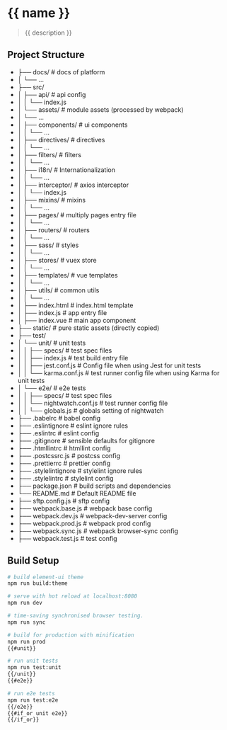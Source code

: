 # {{ name }}

> {{ description }}

## Project Structure

+ ├── docs/                       # docs of platform
+ │   └── ...
+ ├── src/
+ │   ├── api/                    # api config
+ │   │   └── index.js
+ │   └── assets/                 # module assets (processed by webpack)
+ │       └── ...
+ │   ├── components/             # ui components
+ │   │   └── ...
+ │   ├── directives/             # directives
+ │   │   └── ...
+ │   ├── filters/                # filters
+ │   │   └── ...
+ │   ├── i18n/                   # Internationalization
+ │   │   └── ...
+ │   ├── interceptor/            # axios interceptor
+ │   │   └── index.js
+ │   ├── mixins/                 # mixins
+ │   │   └── ...
+ │   ├── pages/                  # multiply pages entry file
+ │   │   └── ...
+ │   ├── routers/                # routers
+ │   │   └── ...
+ │   ├── sass/                   # styles
+ │   │   └── ...
+ │   ├── stores/                 # vuex store
+ │   │   └── ...
+ │   ├── templates/              # vue templates
+ │   │   └── ...
+ │   ├── utils/                  # common utils
+ │   │   └── ...
+ │   ├── index.html              # index.html template
+ │   ├── index.js                # app entry file
+ │   ├── index.vue               # main app component
+ ├── static/                     # pure static assets (directly copied)
+ ├── test/
+ │   └── unit/                   # unit tests
+ │   │   ├── specs/              # test spec files
+ │   │   ├── index.js            # test build entry file
+ │   │   ├── jest.conf.js        # Config file when using Jest for unit tests
+ │   │   └── karma.conf.js       # test runner config file when using Karma for unit tests
+ │   └── e2e/                    # e2e tests
+ │   │   ├── specs/              # test spec files
+ │   │   └── nightwatch.conf.js  # test runner config file
+ │   │   └── globals.js          # globals setting of nightwatch
+ ├── .babelrc                    # babel config
+ ├── .eslintignore               # eslint ignore rules
+ ├── .eslintrc                   # eslint config
+ ├── .gitignore                  # sensible defaults for gitignore
+ ├── .htmllintrc                 # htmllint config
+ ├── .postcssrc.js               # postcss config
+ ├── .prettierrc                 # prettier config
+ ├── .stylelintignore            # stylelint ignore rules
+ ├── .stylelintrc                # stylelint config
+ ├── package.json                # build scripts and dependencies
+ └── README.md                   # Default README file
+ ├── sftp.config.js              # sftp config
+ ├── webpack.base.js             # webpack base config
+ ├── webpack.dev.js              # webpack-dev-server config
+ ├── webpack.prod.js             # webpack prod config
+ ├── webpack.sync.js             # webpack browser-sync config
+ ├── webpack.test.js             # test config

## Build Setup

``` bash
# build element-ui theme
npm run build:theme

# serve with hot reload at localhost:8080
npm run dev

# time-saving synchronised browser testing.
npm run sync

# build for production with minification
npm run prod
{{#unit}}

# run unit tests
npm run test:unit
{{/unit}}
{{#e2e}}

# run e2e tests
npm run test:e2e
{{/e2e}}
{{#if_or unit e2e}}
{{/if_or}}
```
